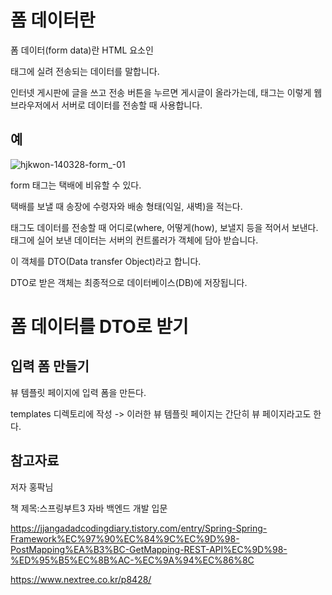 폼 데이터란 
===

폼 데이터(form data)란 HTML 요소인 <form>태그에 실려 전송되는 데이터를 말합니다.

인터넷 게시판에 글을 쓰고 전송 버튼을 누르면 게시글이 올라가는데, <form> 태그는 이렇게 웹 브라우저에서 서버로 데이터를 전송할 때 사용합니다.

예
----

![hjkwon-140328-form_-01](https://github.com/kmh0128/SpringBoot/assets/100178951/456a6d7f-cb9f-4513-9250-97ebfb7d6465)

form 태그는 택배에 비유할 수 있다.

택배를 보낼 때 송장에 수령자와 배송 형태(익일, 새벽)을 적는다.

<form> 태그도 데이터를 전송할 때 어디로(where, 어떻게(how), 보낼지 등을 적어서 보낸다.

<form>태그에 실어 보낸 데이터는 서버의 컨트롤러가 객체에 담아 받습니다.

이 객체를 DTO(Data transfer Object)라고 합니다.

DTO로 받은 객체는 최종적으로 데이터베이스(DB)에 저장됩니다.


폼 데이터를 DTO로 받기
===

입력 폼 만들기
---

뷰 템플릿 페이지에 입력 폼을 만든다.

templates 디렉토리에 작성 -> 이러한 뷰 템플릿 페이지는 간단히 뷰 페이지라고도 한다.






참고자료
---

저자 홍팍님

책 제목:스프링부트3 자바 백엔드 개발 입문

https://jjangadadcodingdiary.tistory.com/entry/Spring-Spring-Framework%EC%97%90%EC%84%9C%EC%9D%98-PostMapping%EA%B3%BC-GetMapping-REST-API%EC%9D%98-%ED%95%B5%EC%8B%AC-%EC%9A%94%EC%86%8C

https://www.nextree.co.kr/p8428/
